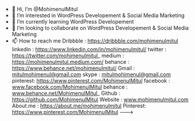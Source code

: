 - 👋 Hi, I’m @MohimenulMitul
- 👀 I’m interested in WordPress Developement & Social Media Marketing
- 🌱 I’m currently learning WordPress Developement
- 💞️ I’m looking to collaborate on WordPress Developement & Social Media Marketing 
- 📫 How to reach me 
Dribbble : https://dribbble.com/mohimenulmitul
linkedin : https://www.linkedin.com/in/mohimenulmitul/
twitter  : https://twitter.com/mohimenulmitul_
medium   : https://mohimenulmitul.medium.com/
behance  : https://www.behance.net/mohimenulmitul/
Gmail    : mitulmohimenul@gmail.com 
skype    : mitulmohimenul@gmail.com
pinterest: https://www.pinterest.com/MohimenulMitul
facebook : www.facebook.com/MohimenulMitul
behance  : www.behance.net/MohimenulMitul_
Github   : https://github.com/MohimenulMitul
Website  : www.mohimenulmitul.com
About.me : https://about.me/mohimenulmitul
Pinterest: https://www.pinterest.com/MohimenulMitul
--->
